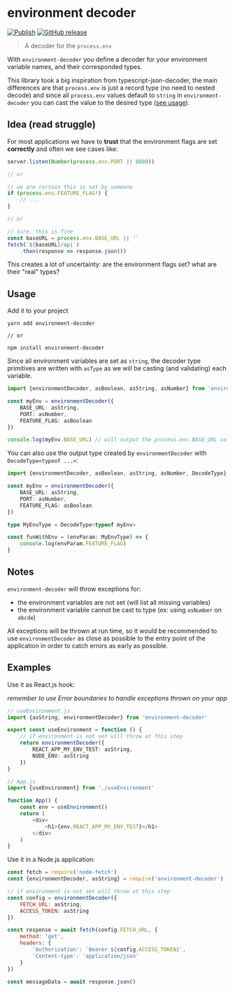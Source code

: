 # environment decoder

[![Publish](https://github.com/marcodaniels/environment-decoder/workflows/Publish/badge.svg)](https://github.com/MarcoDaniels/environment-decoder/releases)
[![GitHub release](https://img.shields.io/github/v/release/marcodaniels/environment-decoder?include_prereleases)](https://www.npmjs.com/package/environment-decoder)

> A decoder for the `process.env`

With `environment-decoder` you define a decoder for your environment variable names, and their corresponded types.

This library took a big inspiration from typescript-json-decoder, the main differences are that `process.env` is just a
record type (no need to nested decode)
and since all `process.env` values default to `string` in `environment-decoder` you can cast the value to the desired
type ([see usage](#usage)).

## Idea (read struggle)

For most applications we have to **trust** that the environment flags are set **correctly** and often we see cases like:

```typescript
server.listen(Number(process.env.PORT || 8080))

// or

// we are certain this is set by someone
if (process.env.FEATURE_FLAG!) {
    // ...
}

// or

// sure, this is fine
const baseURL = process.env.BASE_URL || ''
fetch(`${baseURL}/api`)
    .then(response => response.json())
```

This creates a lot of uncertainty: are the environment flags set? what are their "real" types?

## Usage

Add it to your project

```
yarn add environment-decoder

// or

npm install environment-decoder
```

Since all environment variables are set as `string`, the decoder type primitives are written with `asType` as we will be
casting (and validating) each variable.

```typescript
import {environmentDecoder, asBoolean, asString, asNumber} from 'environment-decoder'

const myEnv = environmentDecoder({
    BASE_URL: asString,
    PORT: asNumber,
    FEATURE_FLAG: asBoolean
})

console.log(myEnv.BASE_URL) // will output the process.env.BASE_URL value
```

You can also use the output type created by `environmentDecoder` with `DecodeType<typeof ...>`:

```typescript
import {environmentDecoder, asBoolean, asString, asNumber, DecodeType} from 'environment-decoder'

const myEnv = environmentDecoder({
    BASE_URL: asString,
    PORT: asNumber,
    FEATURE_FLAG: asBoolean
})

type MyEnvType = DecodeType<typeof myEnv>

const funWithEnv = (envParam: MyEnvType) => {
    console.log(envParam.FEATURE_FLAG)
}
````

## Notes

`environment-decoder` will throw exceptions for:

* the environment variables are not set (will list all missing variables)
* the environment variable cannot be cast to type (ex: using `asNumber` on `abcde`)

All exceptions will be thrown at run time, so it would be recommended to use `environmentDecoder` as close as possible
to the entry point of the application in order to catch errors as early as possible.

## Examples

Use it as React.js hook:

_remember to use Error boundaries to handle exceptions thrown on your app_

```typescript jsx
// useEnvironment.js
import {asString, environmentDecoder} from 'environment-decoder'

export const useEnvironment = function () {
    // if environment is not set will throw at this step
    return environmentDecoder({
        REACT_APP_MY_ENV_TEST: asString,
        NODE_ENV: asString
    })
}

// App.js
import {useEnvironment} from './useEnvironment'

function App() {
    const env = useEnvironment()
    return (
        <div>
            <h1>{env.REACT_APP_MY_ENV_TEST}</h1>
        </div>
    )
}
```

Use it in a Node.js application:

```javascript
const fetch = require('node-fetch')
const {environmentDecoder, asString} = require('environment-decoder')

// if environment is not set will throw at this step
const config = environmentDecoder({
    FETCH_URL: asString,
    ACCESS_TOKEN: asString
})

const response = await fetch(config.FETCH_URL, {
    method: 'get',
    headers: {
        'Authorization': `Bearer ${config.ACCESS_TOKEN}`,
        'Content-type': 'application/json'
    }
})

const messageData = await response.json()
```